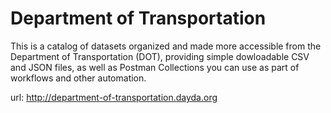 # Department of Transportation

This is a catalog of datasets organized and made more accessible from the Department of Transportation (DOT), providing simple dowloadable CSV and JSON files, as well as Postman Collections you can use as part of workflows and other automation.

url: http://department-of-transportation.dayda.org

